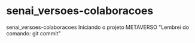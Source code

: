 # senai_versoes-colaboracoes
senai_versoes-colaboracoes
Iniciando o projeto METAVERSO
"Lembrei do comando: git commit"